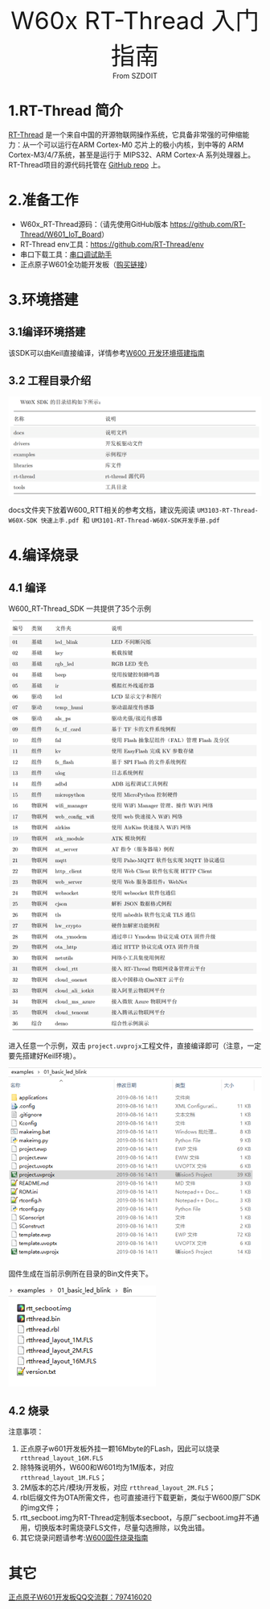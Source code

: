 <center><font size=10>W60x RT-Thread 入门指南</center></font>
<center> From SZDOIT</center>

# 1.RT-Thread 简介

[RT-Thread](http://www.rt-thread.org/) 是一个来自中国的开源物联网操作系统，它具备非常强的可伸缩能力：从一个可以运行在ARM Cortex-M0 芯片上的极小内核，到中等的 ARM Cortex-M3/4/7系统，甚至是运行于 MIPS32、ARM Cortex-A 系列处理器上。 RT-Thread项目的源代码托管在 [GitHub repo](https://github.com/rt-thread) 上。

# 2.准备工作

-   W60x\_RT-Thread源码：（请先使用GitHub版本 <https://github.com/RT-Thread/W601_IoT_Board>）
-   RT-Thread env工具：https://github.com/RT-Thread/env
-   串口下载工具：[串口调试助手](https://download.w600.fun/tool/%E6%98%9F%E9%80%9A%E6%99%BA%E8%81%94%E4%B8%B2%E5%8F%A3%E8%B0%83%E8%AF%95%E4%B8%8B%E8%BD%BD%E5%8A%A9%E6%89%8B.7z)
-   正点原子W601全功能开发板（[购买链接](http://shop.thingsturn.com/)）

# 3.环境搭建

## 3.1编译环境搭建

该SDK可以由Keil直接编译，详情参考[W600 开发环境搭建指南](../app/ide)

## 3.2 工程目录介绍

![image](https://github.com/SmartArduino/zhdocs/raw/master/W600Series/start/1551025944478.png)



docs文件夹下放着W600\_RTT相关的参考文档，建议先阅读 `UM3103-RT-Thread-W60X-SDK 快速上手.pdf `和 `UM3101-RT-Thread-W60X-SDK开发手册.pdf`

# 4.编译烧录

## 4.1 编译

W600\_RT-Thread\_SDK 一共提供了35个示例

![1567266339884](https://github.com/SmartArduino/zhdocs/raw/master/W600Series/start/1567266339884.png)

进入任意一个示例，双击 `project.uvprojx`工程文件，直接编译即可（注意，一定要先搭建好Keil环境）。



![1567266231646](https://github.com/SmartArduino/zhdocs/raw/master/W600Series/start/1567266231646.png)

固件生成在当前示例所在目录的Bin文件夹下。

![1567266565273](https://github.com/SmartArduino/zhdocs/raw/master/W600Series/start/1567266565273.png)

## 4.2 烧录

注意事项：

1.  正点原子w601开发板外挂一颗16Mbyte的FLash，因此可以烧录 `rtthread_layout_16M.FLS`
2.  除特殊说明外，W600和W601均为1M版本，对应 `rtthread_layout_1M.FLS`；
3.  2M版本的芯片/模块/开发板，对应 `rtthread_layout_2M.FLS`；
4.  rbl后缀文件为OTA所需文件，也可直接进行下载更新，类似于W600原厂SDK的img文件；
5.  rtt_secboot.img为RT-Thread定制版本secboot，与原厂secboot.img并不通用，切换版本时需烧录FLS文件，尽量勾选擦除，以免出错。
6.  其它烧录问题请参考:[W600固件烧录指南](../app/download.md)

# 其它

[正点原子W601开发板QQ交流群：797416020](https://jq.qq.com/?_wv=1027&k=5fcxk5i)

